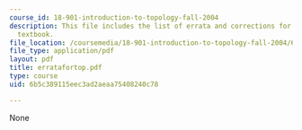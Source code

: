 ```yaml
---
course_id: 18-901-introduction-to-topology-fall-2004
description: This file includes the list of errata and corrections for the course
  textbook.
file_location: /coursemedia/18-901-introduction-to-topology-fall-2004/6b5c389115eec3ad2aeaa75408240c78_erratafortop.pdf
file_type: application/pdf
layout: pdf
title: erratafortop.pdf
type: course
uid: 6b5c389115eec3ad2aeaa75408240c78

---
```

None